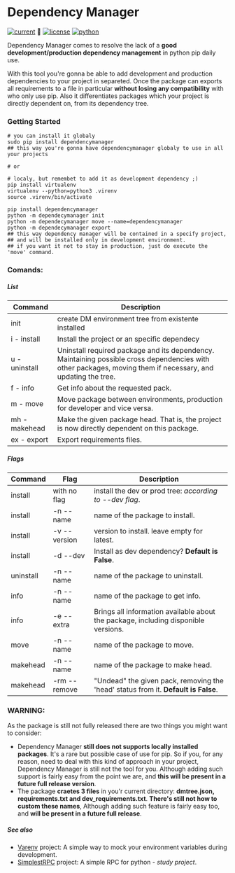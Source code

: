 <!--
to installl a package from a local path
pip install -e PATH
https://pythonhosted.org/an_example_pypi_project/sphinx.html

How to Upload to Pypi:
python setup.py sdist bdist_wheel
twine check dist/*
twine upload --repository-url https://test.pypi.org/legacy/ dist/*
twine upload dist/*
-->

# Dependency Manager
[![current](https://img.shields.io/badge/version-1.0.1rc0-brightgreen.svg)](https://pypi.org/project/simplestRPC/) :green_heart:
[![license](https://img.shields.io/badge/license-zlib-brightgreen.svg)](https://www.zlib.net/zlib_license.html)
[![python](https://img.shields.io/badge/python-3.6+-brightgreen.svg)](https://python.org)

Dependency Manager comes to resolve the lack of a **good development/production dependency management** in python pip daily use.

With this tool you're gonna be able to add development and production dependencies to your project in separeted. Once the package can exports all requirements to a file in particular **without losing any compatibility** with who only use pip. Also it differentiates packages which your project is directly dependent on, from its dependency tree.

### Getting Started
```shell
# you can install it globaly
sudo pip install dependencymanager
## this way you're gonna have dependencymanager globaly to use in all your projects

# or

# localy, but remembet to add it as development dependency ;)
pip install virtualenv
virtualenv --python=python3 .virenv
source .virenv/bin/activate

pip install dependencymanager
python -m dependecymanager init
python -m dependecymanager move --name=dependencymanager
python -m dependecymanager export
## this way dependency manager will be contained in a specify project,
## and will be installed only in development environment.
## if you want it not to stay in production, just do execute the 'move' command.
```

### Comands:
##### List
| Command       | Description                                                                                                                                                  |
| ------------- | ------------------------------------------------------------------------------------------------------------------------------------------------------------ |
| init          | create DM environment tree from existente installed                                                                                                          |
| i - install   | Install the project or an specific dependecy                                                                                                                 |
| u - uninstall | Uninstall required package and its dependency. Maintaining possible cross dependencies with other packages, moving them if necessary, and updating the tree. |
| f - info      | Get info about the requested pack.                                                                                                                           |
| m - move      | Move package between environments, production for developer and vice versa.                                                                                  |
| mh - makehead | Make the given package head. That is, the project is now directly dependent on this package.                                                                 |
| ex - export   | Export requirements files.                                                                                                                                   |

##### Flags
| Command   | Flag         | Description                                                                        |
| --------- | ------------ | ---------------------------------------------------------------------------------- |
| install   | with no flag | install the dev or prod tree: *according to --dev flag*.                           |
| install   | -n --name    | name of the package to install.                                                    |
| install   | -v --version | version to install. leave empty for latest.                                        |
| install   | -d --dev     | Install as dev dependency? **Default is False**.                                   |
| uninstall | -n --name    | name of the package to uninstall.                                                  |
| info      | -n --name    | name of the package to get info.                                                   |
| info      | -e --extra   | Brings all information available about the package, including disponible versions. |
| move      | -n --name    | name of the package to move.                                                       |
| makehead  | -n --name    | name of the package to make head.                                                  |
| makehead  | -rm --remove | "Undead" the given pack, removing the 'head' status from it. **Default is False**. |

### WARNING:
As the package is still not fully released there are two things you might want to consider:

- Dependency Manager **still does not supports locally installed packages**. It's a rare but possible case of use for pip. So if you, for any reason, need to deal with this kind of approach in your project, Dependency Manager is still not the tool for you. Although adding such support is fairly easy from the point we are, and **this will be present in a future full release version**.
- The package **craetes 3 files** in you'r current directory: **dmtree.json, requirements.txt and dev_requirements.txt**. **There's still not how to custom these names**, Although adding such feature is fairly easy too, and **will be present in a future full release**.


##### See also
- [Varenv](https://github.com/davincif/varenv) project: A simple way to mock your environment variables during development.
- [SimplestRPC](https://github.com/davincif/simplestRPC) project: A simple RPC for python - *study project*.
